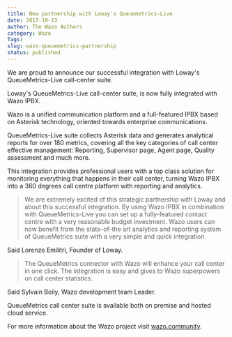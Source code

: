 ```yaml
---
title: New partnership with Loway's Queuemetrics-Live
date: 2017-10-13
author: The Wazo Authors
category: Wazo
Tags:
slug: wazo-queuemetrics-partnership
status: published
---
```


We are proud to announce our successful integration with Loway's QueueMetrics-Live call-center suite.

Loway's QueueMetrics-Live call-center suite, is now fully integrated with Wazo IPBX.

Wazo is a unified communication platform and a full-featured IPBX based on Asterisk technology, oriented towards enterprise communications.

QueueMetrics-Live suite collects Asterisk data and generates analytical reports for over 180 metrics, covering all the key categories of call center effective management: Reporting, Supervisor page, Agent page, Quality assessment and much more.

This integration provides professional users with a top class solution for monitoring everything that happens in their call center, turning Wazo IPBX into a 360 degrees call centre platform with reporting and analytics.

> We are extremely excited of this strategic partnership with Loway and about this successful integration.
> By using Wazo IPBX in combination with QueueMetrics-Live you can set up a fully-featured contact centre with a very reasonable budget investment.
> Wazo users can now benefit from the state-of-the art analytics and reporting system of QueueMetrics suite with a very simple and quick integration.

Said Lorenzo Emilitri, Founder of Loway.

> The QueueMetrics connector with Wazo will enhance your call center in one click.
> The integration is easy and gives to Wazo superpowers on call center statistics.

Said Sylvain Boily, Wazo development team Leader.

QueueMetrics call center suite is available both on premise and hosted cloud service.

For more information about the Wazo project visit [wazo.community](http://wazo.community/).
